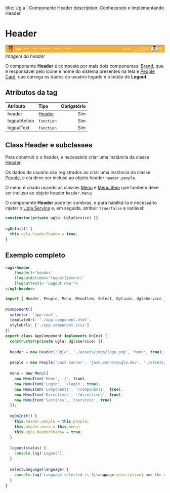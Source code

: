 title: Ugla | Componente Header
description: Conhecendo e implementando Header

# Header

[![header](header.png)](header.png)
_Imagem do header_

O componente **Header** é composto por mais dois componentes: [Brand](brand), que é responsável pelo ícone e nome do sistema presentes na tela e [People Card](peoplecard), que carrega os dados do usuário logado e o botão de **Logout**.

## Atributos da tag

Atributo      | Tipo                           | Obrigatório
:------------ | :----------------------------- | -----------:
header        | [Header](../../models/header)  | Sim
logoutAction  | `function`                     | Sim
logoutText    | `function`                     | Sim

## Class Header e subclasses

Para construir o o header, é necessário criar uma instância da classe [Header](../../models/header).

Os dados do usuário são registrados ao criar uma instãncia da classe [People](../../models/people), e ela deve ser incluso ao objeto header `header.people`.

O menu é criado usando as classes [Menu](../../models/menu) e [Menu Item](../../models/menu-item) que também deve ser incluso ao objeto header `header.menu`;

O componente **Header** pode ter sombras, e para habilitá-la é necessário injetar o [Ugla Service](../../service/ugla-service) e, em seguida, atribuir `true/false` a variável:

```typescript
constructor(private ugla: UglaService) {}

ngOnInit() {
  this.ugla.headerShadow = true;
}
```

## Exemplo completo

```html tab='HTML'
<ugl-header
    [header]='header'
    (logoutAction)='logout($event)'
    [logoutText]=''Logout now''>
</ugl-header>
```

```typescript tab='TS'
import { Header, People, Menu, MenuItem, Select, Options, UglaService } from 'ugla';

@Component({
  selector: 'app-root',
  templateUrl: './app.component.html',
  styleUrls: ['./app.component.scss']
})
export class AppComponent implements OnInit {
  constructor(private ugla: UglaService) {}

  header = new Header('Ugla', './assets/imgs/logo.png', 'home', true);

  people = new People('Jack Connor', 'jack.connor@ugla.dev', './assets/imgs/people.png');

  menu = new Menu([
    new MenuItem('Home', '/', true),
    new MenuItem('Login', '/login', true),
    new MenuItem('Components', '/components', true),
    new MenuItem('Directives', '/directives', true),
    new MenuItem('Services', '/services', true)
  ]);

  ngOnInit() {
    this.header.people = this.people;
    this.header.menu = this.menu;
    this.ugla.headerShadow = true;
  }

  logout(status) {
    console.log('Logout');
  }

  selectLanguage(language) {
    console.log(`Language selected is ${language.description} and the code is ${language.value}`);
  }
}
```
